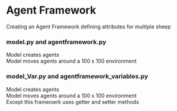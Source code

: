 # Agent Framework
Creating an Agent Framework defining attributes for multiple sheep<br> 
### model.py and agentframework.py <br>
Model creates agents <br>
Model moves agents around a 100 x 100 environment <br>
### model_Var.py and agentframework_variables.py <br>
Model creates agents <br>
Model moves agents around a 100 x 100 environment <br>
Except this frameowrk uses getter and setter methods <br>
